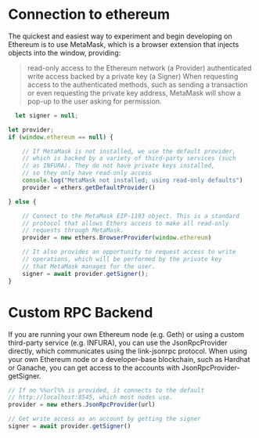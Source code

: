 # Connection to ethereum
The quickest and easiest way to experiment and begin developing on Ethereum is to use MetaMask, which is a browser extension that injects objects into the window, providing:
> read-only access to the Ethereum network (a Provider)
> authenticated write access backed by a private key (a Signer)
When requesting access to the authenticated methods, such as sending a transaction or even requesting the private key address, MetaMask will show a pop-up to the user asking for permission.
```js
  let signer = null;

let provider;
if (window.ethereum == null) {

    // If MetaMask is not installed, we use the default provider,
    // which is backed by a variety of third-party services (such
    // as INFURA). They do not have private keys installed,
    // so they only have read-only access
    console.log("MetaMask not installed; using read-only defaults")
    provider = ethers.getDefaultProvider()

} else {

    // Connect to the MetaMask EIP-1193 object. This is a standard
    // protocol that allows Ethers access to make all read-only
    // requests through MetaMask.
    provider = new ethers.BrowserProvider(window.ethereum)

    // It also provides an opportunity to request access to write
    // operations, which will be performed by the private key
    // that MetaMask manages for the user.
    signer = await provider.getSigner();
}
```
# Custom RPC Backend
If you are running your own Ethereum node (e.g. Geth) or using a custom third-party service (e.g. INFURA), you can use the JsonRpcProvider directly, which communicates using the link-jsonrpc protocol.
When using your own Ethereum node or a developer-base blockchain, such as Hardhat or Ganache, you can get access to the accounts with JsonRpcProvider-getSigner.
```js
// If no %%url%% is provided, it connects to the default
// http://localhost:8545, which most nodes use.
provider = new ethers.JsonRpcProvider(url)

// Get write access as an account by getting the signer
signer = await provider.getSigner()
```
